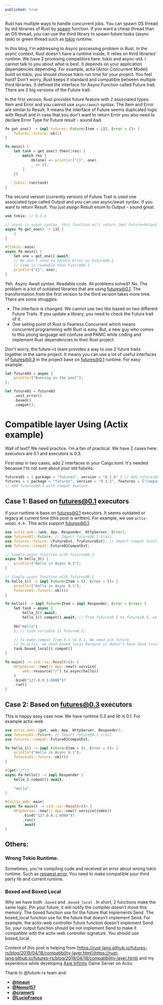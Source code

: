 ```yaml
---
published: true
---
```


Rust has multiple ways to handle concurrent jobs. You can spawn OS thread by std libraries of Rust by [spawn](https://doc.rust-lang.org/std/thread/fn.spawn.html) function. If you want a cheap thread than an OS thread, you can use the third library to spawn future tasks (async task) or green thread such as [tokio](https://tokio.rs/) runtime. 

In this blog, I'm addressing to Async processing problem in Rust. In the async context, Rust doesn't have a runtime inside, It relies on third libraries' runtime. We have 2 promising competitors here: tokio and async-std. I cannot talk to you about what is best. It depends on your application dependencies depending. For example, actix (Actor Concurrent Model) build on tokio, you should choose tokio run time for your project. You feel hard? Don't worry, Rust keeps it standard and compatible between multiple third libraries. It defined the interface for Async Function called Future trait. There are 2 big versions of the Future trait:

In the first version, Rust provides future feature with 2 associated types: Item and Error and you cannot use `async/await` syntax. The Item and Error are similar to Result. It means the interface of Future seems duplicated logic with Result and in case that you don't want to return Error you also need to declare Error Type for Future result - sound bad.

```rust
fn get_one() -> impl futures::Future<Item = i32, Error = ()> {
	futures::future::ok(1)
}

fn main() {
	let task = get_one().then(|res| {
		match res {
		    Ok(one) => println!("{}", one),
		    _ => (),
		}
	})
	
	tokio::run(task)
}
```

The second version (currently version) of Future Trait is used one associated type called Output and you can use async/await syntax. If you want to return Result. You just assign Result enum to Output - sound great.

```rust
use tokio; // 0.3.4

// async is sugar syntax, this function will return impl Future<Output = i32>
async fn get_one() -> i32 {
    1
}

#[tokio::main]
async fn main() {
	let one = get_one().await;
	// We don't need to handle Error as Future@0.1
	// Code is readable than Future@0.1
	println!("{}", one);
}
```

Yeh. Async Await syntax. Readable code. All problems solved? No. The problem is a lot of outdated libraries that are using futures@0.1. The transformation from the first version to the third version takes more time. There are some struggles:

- The interface is changed. We cannot use two libs based on two different Future Traits. If you update a library, you need to check the Future trait of it.
- One selling point of Rust is Fearless Concurrent which means concurrent programming with Rust is easy. But, a new guy who comes to this young language will confuse and PANIC while coding and implement Rust dependencies to their Rust project.

Don't worry, the future-rs team provides a way to use 2 future traits together in the same project. It means you can use a lot of useful interfaces of futures@0.3 in the project base on futures@0.1 runtime. For easy example:

```rust
let future03 = async {
    println!("Running on the pool");
};

let future01 = future03
    .unit_error()
    .boxed()
    .compat();
```

# Compatible layer Using (Actix example)

Wall of text? We need practice. I'm a fan of practical. We have 2 cases here: executors are 0.1 and executors is 0.3.

First step in two cases, add 2 interfaces in your Cargo.toml. It's needed because I'm not sure about your std futures.

```rust
futures01 = { package = "futures", version = "0.1.6" } // Add futures@0.1
futures = { package = "futures", version = "0.3.2", features = ["compat"] }
// Add futures@0.3 with compat feature.
```

## Case 1: Based on futures@0.1 executors

If your runtime is base on futures@0.1 executors. It seems outdated or legacy at current time (this post is written). For example, we use `actix-web@1.0.9` . This actix support futures@0.1.

```rust
use actix_web::{web, App, Responder, HttpServer, Error};
use futures01::Future; // Import future@0.1 trait. 
use futures::future::{FutureExt, TryFutureExt}; // Import compat function from futures@0.3
use futures::compat::Future01CompatExt;

// Simple async function with futures@0.3
async fn hello_3() {
    println!("Hello in Async 0.3");
}

// Simple async function with futures@0.1
fn hello_1() -> impl Future<Item = (), Error = ()> {
    println!("Hello in Async 0.1");
    futures01::future::ok(())
}

fn hello() -> impl Future<Item = impl Responder, Error = Error> {
    let task = async {
        hello_3().await;
        hello_1().compat().await; // From futures0.1 to futures0.3, we just use compat fn
    
    Ok("Hello")
    }; // task variable is future0.3;

    // To make compat from 0.3 to 0.1, We need pin future.
    // In actix, we need boxed_local because it doesn't have Send trait.
    task.boxed_local().compat()
}

fn main() -> std::io::Result<()> {
    HttpServer::new(|| App::new().service(
        web::resource("/").to_async(hello))
    )
    .bind("127.0.0.1:8080")?
    .run()
}
```

## Case 2:  Based on futures@0.3 executors

This is happy easy case now. We have runtime 0.3 and lib is 0.1. For example actix-web

```rust
use actix_web::{get, web, App, HttpServer, Responder};
use futures01::Future; // Import future@0.1 trait. 
use futures::compat::Future01CompatExt;

fn hello_1() -> impl Future<Item = (), Error = ()> {
    println!("Hello in Async 0.1");
    futures01::future::ok(())
}

#[get("/")]
async fn hello() -> impl Responder {
    hello_1.compat().await;
    
    "Hello"
}

#[actix_web::main]
async fn main() -> std::io::Result<()> {
    HttpServer::new(|| App::new().service(index))
        .bind("127.0.0.1:8080")?
        .run()
        .await
}
```

## Others:

### Wrong Tokio Runtime.

Sometimes, you're compiling code and received an error about wrong tokio runtime. Such as [reqwest error](https://github.com/tokio-rs/tokio/issues/1412). You need to make compatible your third party lib and current runtime.

### Boxed and Boxed Local

Why we have both `.boxed` and `.boxed_local` . In short, 2 functions make the same logic. Pin your future, it will notify the compiler doesn't move this memory. The boxed function use for the future that implements Send. The boxed_local function use for the future that doesn't implement Send. For example, the actix-web controller future function doesn't implement Send. So, your output function should be not implement Send to make it compatible with the actix-web controller signature. You should use boxed_local.


Content of this post is helping from [https://rust-lang.github.io/futures-rs/blog/2019/04/18/compatibility-layer.html](https://rust-lang.github.io/futures-rs/blog/2019/04/18/compatibility-layer.html) and my experience while developing [Axie Infinity](https://axieinfinity.com/) Game Server on Actix.

Thank to @future-rs team and:

- **[@tinaun](https://www.github.com/tinaun)**
- **[@Nemo157](https://www.github.com/Nemo157)**
- **[@cramertj](https://www.github.com/cramertj)**
- **[@LucioFranco](https://www.github.com/LucioFranco)**
